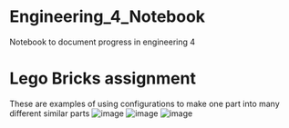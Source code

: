 # Engineering_4_Notebook
Notebook to document progress in engineering 4

# Lego Bricks assignment 
These are examples of using configurations to make one part into many different similar parts
![image](https://user-images.githubusercontent.com/60944377/153431759-6c8f7a8e-d06b-4d01-9b67-caf822df9b9c.png)
![image](https://user-images.githubusercontent.com/60944377/153432176-b9fbca3d-0046-4dae-9956-d87d89a4d59b.png)
![image](https://user-images.githubusercontent.com/60944377/153432238-b6f138c4-841d-47d6-9eda-572cd5d5c6f9.png)
